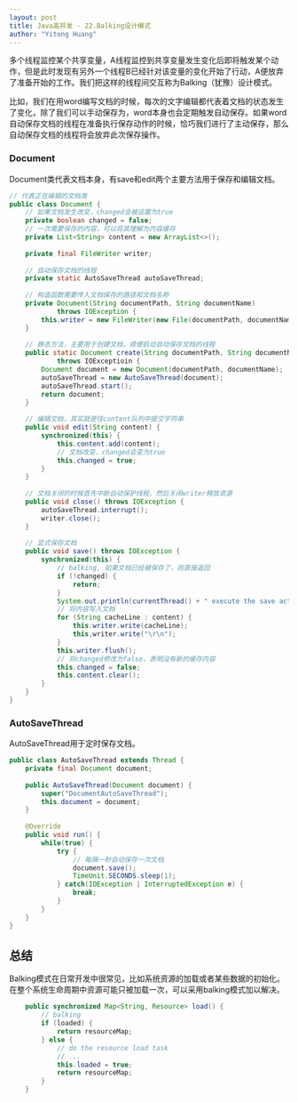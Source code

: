 ```yaml
---
layout: post
title: Java高并发 - 22.Balking设计模式
author: "Yitong Huang"
---
```


多个线程监控某个共享变量，A线程监控到共享变量发生变化后即将触发某个动作，但是此时发现有另外一个线程B已经针对该变量的变化开始了行动，A便放弃了准备开始的工作。我们把这样的线程间交互称为Balking（犹豫）设计模式。
<!--more-->

比如，我们在用word编写文档的时候，每次的文字编辑都代表着文档的状态发生了变化，除了我们可以手动保存为，word本身也会定期触发自动保存。如果word自动保存文档的线程在准备执行保存动作的时候，恰巧我们进行了主动保存，那么自动保存文档的线程将会放弃此次保存操作。

### Document

Document类代表文档本身，有save和edit两个主要方法用于保存和编辑文档。

```java
// 代表正在编辑的文档类
public class Document {
	// 如果文档发生改变，changed会被设置为true
	private boolean changed = false;
	// 一次需要保存的内容，可以将其理解为内容缓存
	private List<String> content = new ArrayList<>();
	
	private final FileWriter writer;
	
	// 自动保存文档的线程
	private static AutoSaveThread autoSaveThread;
	
	// 构造函数需要传入文档保存的路径和文档名称
	private Document(String documentPath, String documentName)
			throws IOException {
		this.writer = new FileWriter(new File(documentPath, documentName));
	}
	
	// 静态方法，主要用于创建文档，顺便启动自动保存文档的线程
	public static Document create(String documentPath, String documentName)
			throws IOExceptioin {
		Document document = new Document(documentPath, documentName);
		autoSaveThread = new AutoSaveThread(document);
		autoSaveThread.start();
		return document;
	}
	
	// 编辑文档，其实就是往content队列中提交字符串
	public void edit(String content) {
		synchronized(this) {
			this.content.add(content);
			// 文档改变，changed会变为true
			this.changed = true;
		}
	}
	
	// 文档关闭的时候首先中断自动保护线程，然后关闭writer释放资源
	public void close() throws IOException {
		autoSaveThread.interrupt();
		writer.close();
	}
	
	// 显式保存文档
	public void save() throws IOException {
		synchronized(this) {
			// balking, 如果文档已经被保存了，则直接返回
			if (!changed) {
				return;
			}
			System.out.println(currentThread() + " execute the save action");
			// 将内容写入文档
			for (String cacheLine : content) {
				this.writer.write(cacheLine);
				this,writer.write("\r\n");
			}
			this.writer.flush();
			// 将changed修改为false，表明没有新的缓存内容
			this.changed = false;
			this.content.clear();
		}
	}
}
```

### AutoSaveThread

AutoSaveThread用于定时保存文档。

```java
public class AutoSaveThread extends Thread {
	private final Document document;
	
	public AutoSaveThread(Document document) {
		super("DocumentAutoSaveThread");
		this.document = document;
	}
	
	@Override
	public void run() {
		while(true) {
			try {
				// 每隔一秒自动保存一次文档
				document.save();
				TimeUnit.SECONDS.sleep(1);
			} catch(IOException | InterruptedException e) {
				break;
			}
		}
	}
}
```

## 总结

Balking模式在日常开发中很常见，比如系统资源的加载或者某些数据的初始化。在整个系统生命周期中资源可能只被加载一次，可以采用balking模式加以解决。

```java
	public synchronized Map<String, Resource> load() {
		// balking
		if (loaded) {
			return resourceMap;
		} else {
			// do the resource load task
			// ...
			this.loaded = true;
			return resourceMap;
		}
	}
```